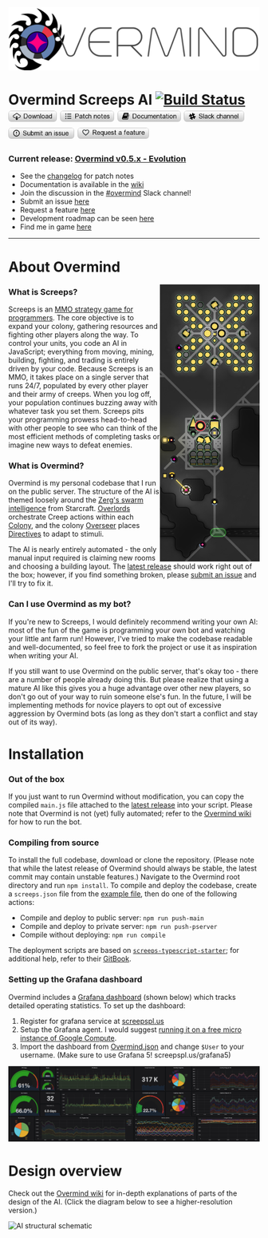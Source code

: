 <img src="/assets/img/OvermindLogo.png" width=780>

# Overmind Screeps AI    [![Build Status](https://travis-ci.org/bencbartlett/Overmind.svg?branch=master)](https://travis-ci.org/bencbartlett/Overmind) </br> [<img src="/assets/img/buttons/download.png" height=22>](https://github.com/bencbartlett/Overmind/releases)   [<img src="/assets/img/buttons/patchNotes.png" height=22>](https://github.com/bencbartlett/Overmind/blob/master/CHANGELOG.md)   [<img src="/assets/img/buttons/documentation.png" height=22>](https://github.com/bencbartlett/Overmind/wiki)   [<img src="/assets/img/buttons/slack.png" height=22>](https://screeps.slack.com/messages/overmind)   [<img src="/assets/img/buttons/issue.png" height=22>](https://github.com/bencbartlett/Overmind/issues/new)   [<img src="/assets/img/buttons/featureRequest.png" height=22>](https://github.com/bencbartlett/Overmind/issues/new?template=feature_request.md)

### Current release: [Overmind v0.5.x - Evolution](https://github.com/bencbartlett/Overmind/releases)

- See the [changelog](https://github.com/bencbartlett/Overmind/blob/master/CHANGELOG.md) for patch notes
- Documentation is available in the [wiki](https://github.com/bencbartlett/Overmind/wiki)
- Join the discussion in the [#overmind](https://screeps.slack.com/messages/overmind) Slack channel!
- Submit an issue [here](https://github.com/bencbartlett/Overmind/issues/new)
- Request a feature [here](https://github.com/bencbartlett/Overmind/issues/new?template=feature_request.md)
- Development roadmap can be seen [here](https://github.com/bencbartlett/Overmind/projects/1)
- Find me in game [here](https://screeps.com/a/#!/profile/Muon)

---

# About Overmind

<img align="right" src="/assets/img/exampleRoomBanner.png" width=200>

### What is Screeps?

Screeps is an [MMO strategy game for programmers](https://screeps.com/). The core objective is to expand your colony, gathering resources and fighting other players along the way. To control your units, you code an AI in JavaScript; everything from moving, mining, building, fighting, and trading is entirely driven by your code. Because Screeps is an MMO, it takes place on a single server that runs 24/7, populated by every other player and their army of creeps. When you log off, your population continues buzzing away with whatever task you set them. Screeps pits your programming prowess head-to-head with other people to see who can think of the most efficient methods of completing tasks or imagine new ways to defeat enemies.

### What is Overmind?

Overmind is my personal codebase that I run on the public server. The structure of the AI is themed loosely around the [Zerg's swarm intelligence](http://starcraft.wikia.com/wiki/Overlord) from Starcraft. [Overlords](https://github.com/bencbartlett/Overmind/blob/master/src/overlords/Overlord.ts) orchestrate Creep actions within each [Colony](https://github.com/bencbartlett/Overmind/blob/master/src/Colony.ts), and the colony [Overseer](https://github.com/bencbartlett/Overmind/blob/master/src/Overseer.ts) places [Directives](https://github.com/bencbartlett/Overmind/blob/master/src/directives/Directive.ts) to adapt to stimuli.

The AI is nearly entirely automated - the only manual input required is claiming new rooms and choosing a building layout. The [latest release](https://github.com/bencbartlett/Overmind/releases) should work right out of the box; however, if you find something broken, please [submit an issue](https://github.com/bencbartlett/Overmind/issues/new) and I'll try to fix it.

### Can I use Overmind as my bot?
If you're new to Screeps, I would definitely recommend writing your own AI: most of the fun of the game is programming your own bot and watching your little ant farm run! However, I've tried to make the codebase readable and well-documented, so feel free to fork the project or use it as inspiration when writing your AI.

If you still want to use Overmind on the public server, that's okay too - there are a number of people already doing this. But please realize that using a mature AI like this gives you a huge advantage over other new players, so don't go out of your way to ruin someone else's fun. In the future, I will be implementing methods for novice players to opt out of excessive aggression by Overmind bots (as long as they don't start a conflict and stay out of its way).

# Installation

### Out of the box
If you just want to run Overmind without modification, you can copy the compiled `main.js` file attached to the [latest release](https://github.com/bencbartlett/Overmind/releases) into your script. Please note that Overmind is not (yet) fully automated; refer to the [Overmind wiki](https://github.com/bencbartlett/Overmind/wiki) for how to run the bot.

### Compiling from source
To install the full codebase, download or clone the repository. (Please note that while the latest release of Overmind should always be stable, the latest commit may contain unstable features.) Navigate to the Overmind root directory and run ```npm install```. To compile and deploy the codebase, create a `screeps.json` file from the [example file](https://github.com/bencbartlett/Overmind/blob/master/screeps.example.json), then do one of the following actions:

- Compile and deploy to public server: `npm run push-main`
- Compile and deploy to private server: `npm run push-pserver`
- Compile without deploying: `npm run compile`

The deployment scripts are based on [`screeps-typescript-starter`](https://github.com/screepers/screeps-typescript-starter); for additional help, refer to their [GitBook](https://screepers.gitbooks.io/screeps-typescript-starter/getting-started/deploying.html).

### Setting up the Grafana dashboard

Overmind includes a [Grafana dashboard](https://github.com/bencbartlett/Overmind/tree/master/assets/Grafana%20Dashboards) (shown below) which tracks detailed operating statistics. To set up the dashboard:

1. Register for grafana service at [screepspl.us](https://screepspl.us/services/grafana)
2. Setup the Grafana agent. I would suggest [running it on a free micro instance of Google Compute](https://github.com/bonzaiferroni/bonzAI/wiki/Screepspl.us-agent-with-Compute-Engine).
3. Import the dashboard from [Overmind.json](https://github.com/bencbartlett/Overmind/blob/master/assets/Grafana%20Dashboards/Overmind.json) and change `$User` to your username. (Make sure to use Grafana 5! screepspl.us/grafana5)

![](/assets/img/dashboard_compacted_2.png)

# Design overview

Check out the [Overmind wiki](https://github.com/bencbartlett/Overmind/wiki) for in-depth explanations of parts of the design of the AI. (Click the diagram below to see a higher-resolution version.)

![[AI structural schematic](/assets/AIdiagram.png)](https://raw.githubusercontent.com/bencbartlett/Overmind/master/assets/img/AIdiagram.png)

